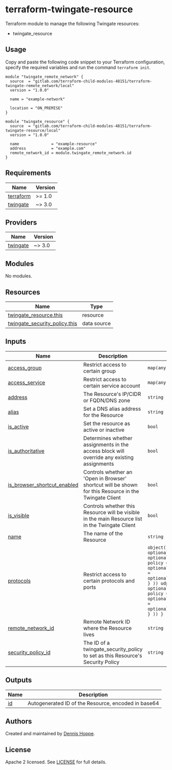# terraform-twingate-resource

Terraform module to manage the following Twingate resources:

* twingate_resource

## Usage

Copy and paste the following code snippet to your Terraform configuration,
specify the required variables and run the command `terraform init`.

```hcl
module "twingate_remote_network" {
  source  = "gitlab.com/terraform-child-modules-48151/terraform-twingate-remote_network/local"
  version = "1.0.0"

  name = "example-network"

  location = "ON_PREMISE"
}

module "twingate_resource" {
  source  = "gitlab.com/terraform-child-modules-48151/terraform-twingate-resource/local"
  version = "1.0.0"

  name              = "example-resource"
  address           = "example.com"
  remote_network_id = module.twingate_remote_network.id
}
```

<!-- BEGIN_TF_DOCS -->
## Requirements

| Name | Version |
|------|---------|
| <a name="requirement_terraform"></a> [terraform](#requirement\_terraform) | >= 1.0 |
| <a name="requirement_twingate"></a> [twingate](#requirement\_twingate) | ~> 3.0 |

## Providers

| Name | Version |
|------|---------|
| <a name="provider_twingate"></a> [twingate](#provider\_twingate) | ~> 3.0 |

## Modules

No modules.

## Resources

| Name | Type |
|------|------|
| [twingate_resource.this](https://registry.terraform.io/providers/twingate/twingate/latest/docs/resources/resource) | resource |
| [twingate_security_policy.this](https://registry.terraform.io/providers/twingate/twingate/latest/docs/data-sources/security_policy) | data source |

## Inputs

| Name | Description | Type | Default | Required |
|------|-------------|------|---------|:--------:|
| <a name="input_access_group"></a> [access\_group](#input\_access\_group) | Restrict access to certain group | `map(any)` | `{}` | no |
| <a name="input_access_service"></a> [access\_service](#input\_access\_service) | Restrict access to certain service account | `map(any)` | `{}` | no |
| <a name="input_address"></a> [address](#input\_address) | The Resource's IP/CIDR or FQDN/DNS zone | `string` | n/a | yes |
| <a name="input_alias"></a> [alias](#input\_alias) | Set a DNS alias address for the Resource | `string` | `null` | no |
| <a name="input_is_active"></a> [is\_active](#input\_is\_active) | Set the resource as active or inactive | `bool` | `true` | no |
| <a name="input_is_authoritative"></a> [is\_authoritative](#input\_is\_authoritative) | Determines whether assignments in the access block will override any existing assignments | `bool` | `true` | no |
| <a name="input_is_browser_shortcut_enabled"></a> [is\_browser\_shortcut\_enabled](#input\_is\_browser\_shortcut\_enabled) | Controls whether an 'Open in Browser' shortcut will be shown for this Resource in the Twingate Client | `bool` | `false` | no |
| <a name="input_is_visible"></a> [is\_visible](#input\_is\_visible) | Controls whether this Resource will be visible in the main Resource list in the Twingate Client | `bool` | `true` | no |
| <a name="input_name"></a> [name](#input\_name) | The name of the Resource | `string` | n/a | yes |
| <a name="input_protocols"></a> [protocols](#input\_protocols) | Restrict access to certain protocols and ports | ```object( { allow_icmp = optional(bool) tcp = optional(object( { policy = optional(string) ports = optional(list(string)) } )) udp = optional(object( { policy = optional(string) ports = optional(list(string)) } )) } )``` | `{}` | no |
| <a name="input_remote_network_id"></a> [remote\_network\_id](#input\_remote\_network\_id) | Remote Network ID where the Resource lives | `string` | n/a | yes |
| <a name="input_security_policy_id"></a> [security\_policy\_id](#input\_security\_policy\_id) | The ID of a twingate\_security\_policy to set as this Resource's Security Policy | `string` | `"Default Policy"` | no |

## Outputs

| Name | Description |
|------|-------------|
| <a name="output_id"></a> [id](#output\_id) | Autogenerated ID of the Resource, encoded in base64 |
<!-- END_TF_DOCS -->

## Authors

Created and maintained by [Dennis Hoppe](https://gitlab.com/dhoppeIT).

## License

Apache 2 licensed. See [LICENSE](LICENSE) for full details.

